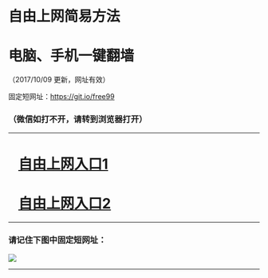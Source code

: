 ﻿# 自由上网简易方法

# 电脑、手机一键翻墙

（2017/10/09 更新，网址有效）

固定短网址：https://git.io/free99

### （微信如打不开，请转到浏览器打开）


***





# &nbsp;&nbsp; <a href="http://ft3258317615.fwq-tz-1001.info/fwqtz01.html?t=10090012345 " target="_blank">自由上网入口1</a>
# &nbsp;&nbsp; <a href="http://ft2751019915.fwq-tz-1002.info/fwqtz02.html?t=100900123274 " target="_blank">自由上网入口2</a>
***

### 请记住下图中固定短网址：

<img src="https://s3-us-west-2.amazonaws.com/fwq-1001/yjfq-20170905okok.png" /> 


***

